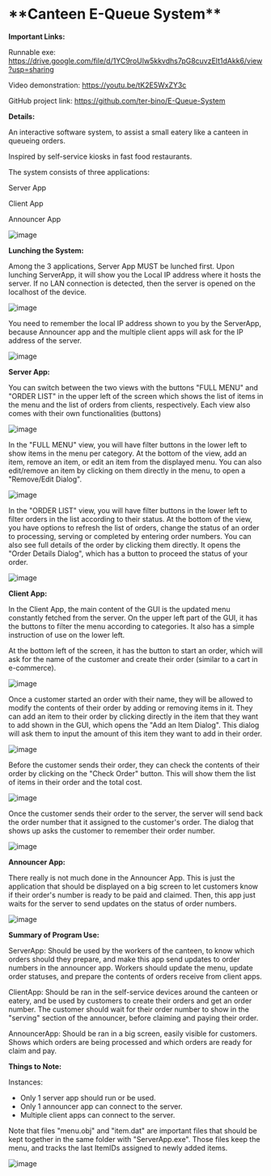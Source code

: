 <h1>**Canteen E-Queue System**</h1>

**Important Links:**

Runnable exe: https://drive.google.com/file/d/1YC9roUIw5kkvdhs7pG8cuvzElt1dAkk6/view?usp=sharing

Video demonstration: https://youtu.be/tK2E5WxZY3c

GitHub project link: https://github.com/ter-bino/E-Queue-System


**Details:**

An interactive software system, to assist a small eatery like a canteen in queueing orders.

Inspired by self-service kiosks in fast food restaurants.

The system consists of three applications:

Server App

Client App

Announcer App

![image](https://user-images.githubusercontent.com/93169758/174222433-be8ec2c9-48c3-4788-877d-9864e970a931.png)


**Lunching the System:**

Among the 3 applications, Server App MUST be lunched first. Upon lunching ServerApp, it will show you the Local IP address where it hosts the server. If no LAN connection is detected, then the server is opened on the localhost of the device.

![image](https://user-images.githubusercontent.com/93169758/174222453-0f0e00a2-c18a-4a71-beed-c7c87ca189f2.png)


You need to remember the local IP address shown to you by the ServerApp, because Announcer app and the multiple client apps will ask for the IP address of the server.

![image](https://user-images.githubusercontent.com/93169758/174222479-088fe40e-ec61-423e-b257-017971abd0d4.png)

 
**Server App:**

You can switch between the two views with the buttons "FULL MENU" and "ORDER LIST" in the upper left of the screen which shows the list of items in the menu and the list of orders from clients, respectively. Each view also comes with their own functionalities (buttons)

![image](https://user-images.githubusercontent.com/93169758/174222503-a574dc1c-a085-4174-b599-0f83627e1003.png)


In the "FULL MENU" view, you will have filter buttons in the lower left to show items in the menu per category. At the bottom of the view, add an item, remove an item, or edit an item from the displayed menu. You can also edit/remove an item by clicking on them directly in the menu, to open a "Remove/Edit Dialog".

![image](https://user-images.githubusercontent.com/93169758/174222519-c0d59f02-6bc8-4799-b886-78b490f92649.png)


In the "ORDER LIST" view, you will have filter buttons in the lower left to filter orders in the list according to their status. At the bottom of the view, you have options to refresh the list of orders, change the status of an order to processing, serving or completed by entering order numbers. You can also see full details of the order by clicking them directly. It opens the "Order Details Dialog", which has a button to proceed the status of your order.

![image](https://user-images.githubusercontent.com/93169758/174222541-4b4a7f32-78b0-42e6-b84c-5211a5ca3451.png)

**Client App:**

In the Client App, the main content of the GUI is the updated menu constantly fetched from the server. On the upper left part of the GUI, it has the buttons to filter the menu according to categories. It also has a simple instruction of use on the lower left.

At the bottom left of the screen, it has the button to start an order, which will ask for the name of the customer and create their order (similar to a cart in e-commerce).

![image](https://user-images.githubusercontent.com/93169758/174222568-39ef4ce6-05f6-47b6-9fd7-4caded9a975e.png)

Once a customer started an order with their name, they will be allowed to modify the contents of their order by adding or removing items in it. They can add an item to their order by clicking directly in the item that they want to add shown in the GUI, which opens the "Add an Item Dialog". This dialog will ask them to input the amount of this item they want to add in their order.

![image](https://user-images.githubusercontent.com/93169758/174222604-71fe0505-7083-4856-ba75-a628b89f8c3d.png)

Before the customer sends their order, they can check the contents of their order by clicking on the "Check Order" button. This will show them the list of items in their order and the total cost.

![image](https://user-images.githubusercontent.com/93169758/174222631-5a2a0420-04ab-4493-a9cb-34af5ed488fa.png)
 
Once the customer sends their order to the server, the server will send back the order number that it assigned to the customer's order. The dialog that shows up asks the customer to remember their order number.

![image](https://user-images.githubusercontent.com/93169758/174222654-52a5b3f3-ff87-47b8-b15e-1baa89009b86.png)

**Announcer App:**

There really is not much done in the Announcer App. This is just the application that should be displayed on a big screen to let customers know if their order's number is ready to be paid and claimed. Then, this app just waits for the server to send updates on the status of order numbers.

![image](https://user-images.githubusercontent.com/93169758/174222670-b87fc29f-87c7-4e90-9450-3cb3db4eb757.png)

**Summary of Program Use:**

ServerApp: Should be used by the workers of the canteen, to know which orders should they prepare, and make this app send updates to order numbers in the announcer app. Workers should update the menu, update order statuses, and prepare the contents of orders receive from client apps.

ClientApp: Should be ran in the self-service devices around the canteen or eatery, and be used by customers to create their orders and get an order number. The customer should wait for their order number to show in the "serving" section of the announcer, before claiming and paying their order.

AnnouncerApp: Should be ran in a big screen, easily visible for customers. Shows which orders are being processed and which orders are ready for claim and pay.

**Things to Note:**

Instances:
- Only 1 server app should run or be used.<br>
- Only 1 announcer app can connect to the server.<br>
- Multiple client apps can connect to the server.<br>

Note that files "menu.obj" and "item.dat" are important files that should be kept together in the same folder with "ServerApp.exe". Those files keep the menu, and tracks the last ItemIDs assigned to newly added items.

![image](https://user-images.githubusercontent.com/93169758/174222693-a5258625-a9c1-4162-a2a3-c64a35ec2847.png)

